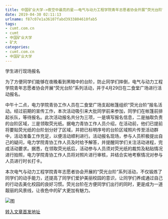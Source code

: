 ```yaml
---
title: 中国矿业大学->夜空中最亮的星——电气与动力工程学院青年志愿者协会开展“荧光台阶”系列活动 | cumt.com.cn
date: 2019-04-30 02:11:13
urlname: f87c07e1a36107fabd3933804610fab5
tags: 
- cumt.com.cn
- cumt
- 中国矿业大学
- 矿大
categories:
- cumt.com.cn
- 中国矿业大学
---
```


学生进行现场报名

为了方便同学们能够在夜晚看到黑暗中的台阶，防止同学们摔倒，电气与动力工程学院青年志愿者协会开展“荧光台阶”系列活动，并于4月29日在二食堂广场进行活动报名。

中午十二点，电力学院青协工作人员在二食堂广场支起帐篷组织“荧光台阶”报名活动。经过前期的宣传工作，本次活动吸引来大批同学前来参加，同学们在帐篷前排起长队，等待报名。此次活动报名共分为三项，一是填写报名信息，二是抽取负责的台阶区域，三是领取荧光纸。据电力青协工作人员介绍，在活动前，他们已提前将要贴荧光纸的台阶划分好了区域，并把已标明序号的台阶区域照片传至活动群中，活动准备工作充足，以便活动顺利进行。活动报名现场，参与人员积极提出自己的疑问，电力学院青协工作人员及时给予解答，并提醒同学们关注活动进程，完成活动要求。据悉，在领取荧光纸后，活动参与人员须对荧光纸的裁剪及粘贴情况进行拍照，电力学院青协工作人员将对照片进行审核，并结合实地考察情况对参与人员进行时长打卡。

本次电气与动力工程学院青年志愿者协会开展的“荧光台阶”系列活动，不仅锻炼了同学们的动手能力，还提高了同学们爱护美丽校园的意识，让同学们养成通过自己的行动去美化校园的良好习惯。荧光台阶在方便同学们出行的同时，更是成为一道靓丽的风景线，让夜色中的矿大更加有魅力。

![图](http://xwzx.cumt.edu.cn/_upload/article/images/4e/cc/0154f6284a2791e7825ffd906090/b7adcd10-1c8f-459b-b29e-0f105a0b5f6e.jpg)

[转入文章首发地址](http://xwzx.cumt.edu.cn/f9/93/c523a522643/page.htm)